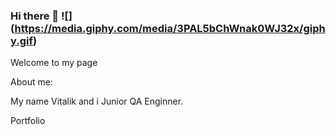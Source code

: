 ### Hi there 👋 ![] (https://media.giphy.com/media/3PAL5bChWnak0WJ32x/giphy.gif)
Welcome to my page 

About me:

My name Vitalik and i Junior QA Enginner.

 
 Portfolio 


<!--
**Utalik/Utalik** is a ✨ _special_ ✨ repository because its `README.md` (this file) appears on your GitHub profile.

Here are some ideas to get you started:

- 🔭 I’m currently working on ...
- 🌱 I’m currently learning ...
- 👯 I’m looking to collaborate on ...
- 🤔 I’m looking for help with ...
- 💬 Ask me about ...
- 📫 How to reach me: ...
- 😄 Pronouns: ...
- ⚡ Fun fact: ...
-->
